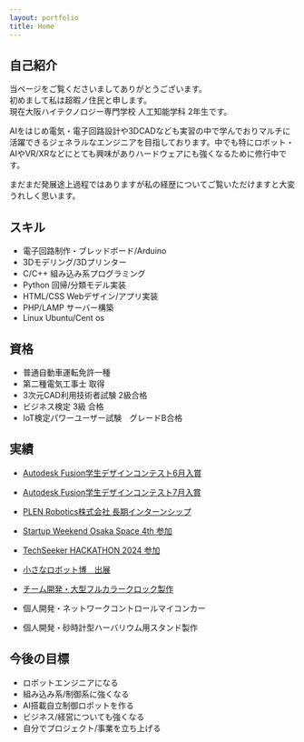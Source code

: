 ```yaml
---
layout: portfolio
title: Home
---
```

## 自己紹介
当ページをご覧くださいましてありがとうございます。  
初めまして私は超暇ノ住民と申します。  
現在大阪ハイテクノロジー専門学校 人工知能学科 2年生です。

AIをはじめ電気・電子回路設計や3DCADなども実習の中で学んでおりマルチに活躍できるジェネラルなエンジニアを目指しております。中でも特にロボット・AIやVR/XRなどにとても興味がありハードウェアにも強くなるために修行中です。

まだまだ発展途上過程ではありますが私の経歴についてご覧いただけますと大変うれしく思います。

## スキル

- 電子回路制作・ブレッドボード/Arduino  
- 3Dモデリング/3Dプリンター  
- C/C++ 組み込み系プログラミング
- Python 回帰/分類モデル実装
- HTML/CSS Webデザイン/アプリ実装
- PHP/LAMP サーバー構築
- Linux Ubuntu/Cent os

## 資格

- 普通自動車運転免許一種
- 第二種電気工事士 取得  
- 3次元CAD利用技術者試験 2級合格  
- ビジネス検定 3級 合格
- IoT検定パワーユーザー試験　グレードB合格

## 実績
- [Autodesk Fusion学生デザインコンテスト6月入賞](https://www.myautodesk.jp/fusion-contest-2024/contest-result-03.html)

- [Autodesk Fusion学生デザインコンテスト7月入賞](https://www.myautodesk.jp/fusion-contest-2024/contest-result-04.html)

- [PLEN Robotics株式会社 長期インターンシップ](https://plenrobotics.com/)

- [Startup Weekend Osaka Space 4th 参加](https://nposw.org/startup-weekend-osaka-space-4th-20240524-26/)

- [TechSeeker HACKATHON 2024 参加](https://techseeker.jp/hackathon2024)

- [小さなロボット博　出展](https://yao-city.note.jp/n/ndb1ff2514b36)

- [チーム開発・大型フルカラークロック製作](https://zenn.dev/high_machine/articles/7segmentsclock3d)

- 個人開発・ネットワークコントロールマイコンカー

- 個人開発・砂時計型ハーバリウム用スタンド製作

## 今後の目標
- ロボットエンジニアになる  
- 組み込み系/制御系に強くなる  
- AI搭載自立制御ロボットを作る  
- ビジネス/経営についても強くなる  
- 自分でプロジェクト/事業を立ち上げる